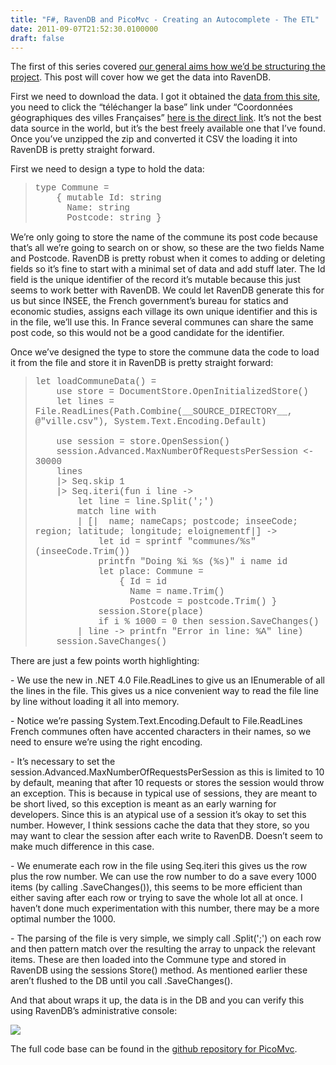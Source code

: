 ```yaml
---
title: "F#, RavenDB and PicoMvc - Creating an Autocomplete - The ETL"
date: 2011-09-07T21:52:30.0100000
draft: false
---
```


<p>The first of this series covered <a href="http://strangelights.com/blog/archive/2011/09/05/f-ravendb-and-picomvc-ndash-creating-an-autocomplete-ndash-scenario.aspx">our general aims how we’d be structuring the project</a>. This post will cover how we get the data into RavenDB.</p>  <p>First we need to download the data. I got it obtained the <a href="http://www.galichon.com/codesgeo/">data from this site</a>, you need to click the “téléchanger la base” link under “Coordonnées géographiques des villes Françaises” <a href="http://www.galichon.com/codesgeo/data/ville.zip">here is the direct link</a>. It’s not the best data source in the world, but it’s the best freely available one that I’ve found. Once you’ve unzipped the zip and converted it CSV the loading it into RavenDB is pretty straight forward.</p>  <p>First we need to design a type to hold the data:</p>  <blockquote>   <p><font face="Courier New">type Commune =       <br />    { mutable Id: string        <br />      Name: string        <br />      Postcode: string }</font>      <br /></p> </blockquote>  <p>We’re only going to store the name of the commune its post code because that’s all we’re going to search on or show, so these are the two fields Name and Postcode. RavenDB is pretty robust when it comes to adding or deleting fields so it’s fine to start with a minimal set of data and add stuff later. The Id field is the unique identifier of the record it’s mutable because this just seems to work better with RavenDB. We could let RavenDB generate this for us but since INSEE, the French government’s bureau for statics and economic studies, assigns each village its own unique identifier and this is in the file, we’ll use this. In France several communes can share the same post code, so this would not be a good candidate for the identifier.</p>  <p>Once we’ve designed the type to store the commune data the code to load it from the file and store it in RavenDB is pretty straight forward:</p>  <blockquote>   <p><font face="Courier New">let loadCommuneData() =       <br />    use store = DocumentStore.OpenInitializedStore()        <br />    let lines = File.ReadLines(Path.Combine(__SOURCE_DIRECTORY__, @"ville.csv"), System.Text.Encoding.Default)        <br />    <br />    use session = store.OpenSession()        <br />    session.Advanced.MaxNumberOfRequestsPerSession &lt;- 30000        <br />    lines        <br />    |&gt; Seq.skip 1        <br />    |&gt; Seq.iteri(fun i line -&gt;        <br />        let line = line.Split(';')         <br />        match line with        <br />        | [|  name; nameCaps; postcode; inseeCode; region; latitude; longitude; eloignementf|] -&gt;        <br />            let id = sprintf "communes/%s" (inseeCode.Trim())        <br />            printfn "Doing %i %s (%s)" i name id        <br />            let place: Commune =         <br />                { Id = id        <br />                  Name = name.Trim()        <br />                  Postcode = postcode.Trim() }        <br />            session.Store(place)        <br />            if i % 1000 = 0 then session.SaveChanges()        <br />        | line -&gt; printfn "Error in line: %A" line)        <br />    session.SaveChanges()</font></p> </blockquote>  <p>There are just a few points worth highlighting:</p>  <p>- We use the new in .NET 4.0 File.ReadLines to give us an IEnumerable of all the lines in the file. This gives us a nice convenient way to read the file line by line without loading it all into memory.</p>  <p>- Notice we’re passing System.Text.Encoding.Default to File.ReadLines French communes often have accented characters in their names, so we need to ensure we’re using the right encoding.</p>  <p>- It’s necessary to set the session.Advanced.MaxNumberOfRequestsPerSession as this is limited to 10 by default, meaning that after 10 requests or stores the session would throw an exception. This is because in typical use of sessions, they are meant to be short lived, so this exception is meant as an early warning for developers. Since this is an atypical use of a session it’s okay to set this number. However, I think sessions cache the data that they store, so you may want to clear the session after each write to RavenDB. Doesn’t seem to make much difference in this case.</p>  <p>- We enumerate each row in the file using Seq.iteri this gives us the row plus the row number. We can use the row number to do a save every 1000 items (by calling .SaveChanges()), this seems to be more efficient than either saving after each row or trying to save the whole lot all at once. I haven’t done much experimentation with this number, there may be a more optimal number the 1000.</p>  <p>- The parsing of the file is very simple, we simply call .Split(';') on each row and then pattern match over the resulting the array to unpack the relevant items. These are then loaded into the Commune type and stored in RavenDB using the sessions Store() method. As mentioned earlier these aren’t flushed to the DB until you call .SaveChanges().</p>  <p>And that about wraps it up, the data is in the DB and you can verify this using RavenDB’s administrative console:</p>  <p><img src="http://dl.dropbox.com/u/4679672/AutocompleteRavenConsole.png" /></p>  <p>The full code base can be found in the <a href="https://github.com/robertpi/picomvc">github repository for PicoMvc</a>.</p>
